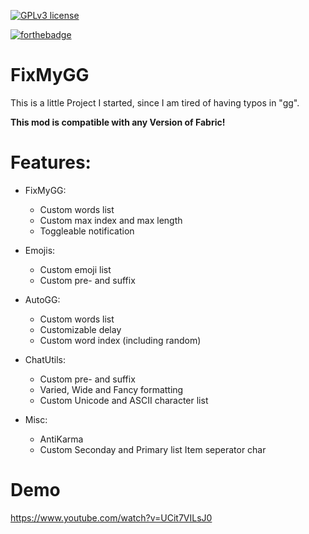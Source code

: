 [![GPLv3 license](https://img.shields.io/badge/License-GPLv3-blue.svg)](http://perso.crans.org/besson/LICENSE.html)

[![forthebadge](https://forthebadge.com/images/badges/built-with-love.svg)](https://forthebadge.com)

# FixMyGG

This is a little Project I started, since I am tired of having typos in "gg".

__This mod is compatible with any Version of Fabric!__

# Features:
- FixMyGG:
  - Custom words list
  - Custom max index and max length
  - Toggleable notification

- Emojis:
  - Custom emoji list
  - Custom pre- and suffix

- AutoGG:
  - Custom words list
  - Customizable delay
  - Custom word index (including random)

- ChatUtils:
  - Custom pre- and suffix
  - Varied, Wide and Fancy formatting
  - Custom Unicode and ASCII character list

- Misc:
  - AntiKarma
  - Custom Seconday and Primary list Item seperator char



# Demo
https://www.youtube.com/watch?v=UCit7VILsJ0
